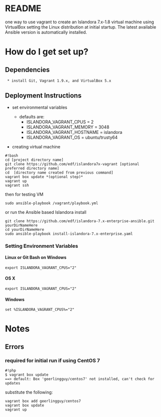 # README #

one way to use vagrant to create an Islandora 7.x-1.8 virtual machine using VirtualBox setting the Linux distribution at initial startup. The latest available Ansible version is automatically installed.

# How do I get set up? #

## Dependencies ##
     * install Git, Vagrant 1.9.x, and VirtualBox 5.x

## Deployment Instructions ##
* set environmental variables 
     * defaults are:
          * ISLANDORA_VAGRANT_CPUS  = 2
          * ISLANDORA_VAGRANT_MEMORY = 3048
          * ISLANDORA_VAGRANT_HOSTNAME = islandora
          * ISLANDORA_VAGRANT_OS  = ubuntu/trusty64

* creating virtual machine

```
#!bash
cd [project directory name]
git clone https://github.com/edf/islandora7x-vagrant [optional preferred directory name]
cd  [directory name created from previous command]
vagrant box update *(optional step)*
vagrant up
vagrant ssh
```
then for testing VM
```
sudo ansible-playbook /vagrant/playbook.yml 
```
or run the Ansible based Islandora install

```
git clone https://github.com/edf/islandora-7.x-enterprise-ansible.git yourDirNameHere
cd yourDirNameHere
sudo ansible-playbook install-islandora-7.x-enterprise.yaml
```

### Setting Environment Variables ###

#### Linux or Git Bash on Windows ####
```export ISLANDORA_VAGRANT_CPUS="2"```
#### OS X ####
```export ISLANDORA_VAGRANT_CPUS="2"```
#### Windows ####
```set %ISLANDORA_VAGRANT_CPUS%="2"```


# Notes

## Errors

### required for initial run if using CentOS 7



```
#!php
$ vagrant box update
==> default: Box 'geerlingguy/centos7' not installed, can't check for updates
```

substitute the following:
```
vagrant box add geerlingguy/centos7 
vagrant box update
vagrant up
```
